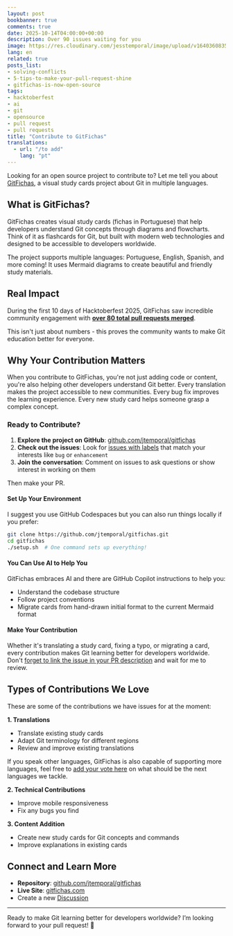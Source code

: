 ```yaml
---
layout: post
bookbanner: true
comments: true
date: 2025-10-14T04:00:00+00:00
description: Over 90 issues waiting for you
image: https://res.cloudinary.com/jesstemporal/image/upload/v1640360835/covers/miscellaneous_ld0l6r.png
lang: en
related: true
posts_list:
- solving-conflicts
- 5-tips-to-make-your-pull-request-shine
- gitfichas-is-now-open-source
tags:
- hacktoberfest
- ai
- git
- opensource
- pull request
- pull requests
title: "Contribute to GitFichas"
translations:
  - url: "/to add"
    lang: "pt"
---
```


Looking for an open source project to contribute to? Let me tell you about [GitFichas](https://github.com/jtemporal/gitfichas), a visual study cards project about Git in multiple languages.

## What is GitFichas?

GitFichas creates visual study cards (fichas in Portuguese) that help developers understand Git concepts through diagrams and flowcharts. Think of it as flashcards for Git, but built with modern web technologies and designed to be accessible to developers worldwide.

The project supports multiple languages: Portuguese, English, Spanish, and more coming! It uses Mermaid diagrams to create beautiful and friendly study materials.

## Real Impact

During the first 10 days of Hacktoberfest 2025, GitFichas saw incredible community engagement with [**over 80 total pull requests merged**](https://github.com/users/jtemporal/projects/1/views/10).

This isn't just about numbers - this proves the community wants to make Git education better for everyone.

## Why Your Contribution Matters

When you contribute to GitFichas, you're not just adding code or content, you're also helping other developers understand Git better. Every translation makes the project accessible to new communities. Every bug fix improves the learning experience. Every new study card helps someone grasp a complex concept.

### Ready to Contribute?

1. **Explore the project on GitHub**: [github.com/jtemporal/gitfichas](https://github.com/jtemporal/gitfichas)
2. **Check out the issues**: Look for [issues with labels](https://github.com/jtemporal/gitfichas/issues) that match your interests like `bug` or `enhancement`
3. **Join the conversation**: Comment on issues to ask questions or show interest in working on them

Then make your PR.

#### Set Up Your Environment

I suggest you use GitHub Codespaces but you can also run things locally if you prefer:

```bash
git clone https://github.com/jtemporal/gitfichas.git
cd gitfichas
./setup.sh  # One command sets up everything!
```

#### You Can Use AI to Help You

GitFichas embraces AI and there are GitHub Copilot instructions to help you:

- Understand the codebase structure
- Follow project conventions
- Migrate cards from hand-drawn initial format to the current Mermaid format

#### Make Your Contribution

Whether it's translating a study card, fixing a typo, or migrating a card, every contribution makes Git learning better for developers worldwide. Don't [forget to link the issue in your PR description](https://docs.github.com/en/issues/tracking-your-work-with-issues/using-issues/linking-a-pull-request-to-an-issue) and wait for me to review.

## Types of Contributions We Love

These are some of the contributions we have issues for at the moment:

**1. Translations**
- Translate existing study cards
- Adapt Git terminology for different regions
- Review and improve existing translations

If you speak other languages, GitFichas is also capable of supporting more languages, feel free to [add your vote here](https://github.com/jtemporal/gitfichas/discussions/400) on what should be the next languages we tackle.

**2. Technical Contributions**
- Improve mobile responsiveness
- Fix any bugs you find

**3. Content Addition**
- Create new study cards for Git concepts and commands
- Improve explanations in existing cards

## Connect and Learn More

- **Repository**: [github.com/jtemporal/gitfichas](https://github.com/jtemporal/gitfichas)
- **Live Site**: [gitfichas.com](https://gitfichas.com/)
- Create a new [Discussion](http://github.com/jtemporal/gitfichas/discussions/)

---

Ready to make Git learning better for developers worldwide? I’m looking forward to your pull request! 🚀